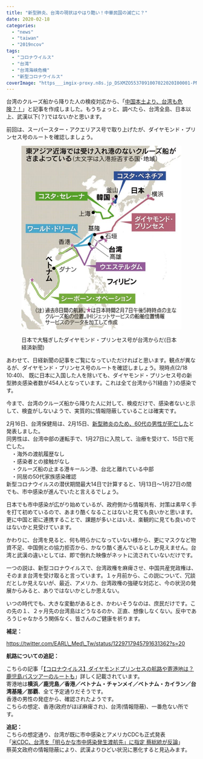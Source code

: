 ```yaml
---
title: "新型肺炎、台湾の現状はやはり酷い！中華民国の滅亡に？"
date: 2020-02-18
categories: 
  - "news"
  - "taiwan"
  - "2019ncov"
tags: 
  - "コロナウイルス"
  - "台湾"
  - "台湾海峡危機"
  - "新型コロナウイルス"
coverImage: "https___imgix-proxy.n8s.jp_DSXMZO5537091007022020I00001-PN1-7.jpg"
---
```


台湾のクルーズ船から降りた人の検疫対応から、「[中国本土より、台湾も危険？！](https://blog.loveapple.cn/news/202002173608.html)」と記事を作成しました。もうちょっと、調べたら、台湾全島、日本以上、武漢以下(？)ではないかと思います。

前回は、スーパースター・アクエリアス号で取り上げたが、ダイヤモンド・プリンセス号のルートを確認しましょう。

<figure>

[![](images/https___imgix-proxy.n8s.jp_DSXMZO5537091007022020I00001-PN1-7.jpg)](https://www.nikkei.com/article/DGXMZO55373830X00C20A2EA2000/)

<figcaption>

日本で大騒ぎしたダイヤモンド・プリンセス号が台湾からだ(日本経済新聞)

</figcaption>

</figure>

あわせて、日経新聞の記事をご覧になっていただければと思います。観点が異なるが、ダイヤモンド・プリンセス号のルートを確認しましょう。現時点(2/18 10:40)、 既に日本に入国した人を除いても、ダイヤモンド・プリンセス号の新型肺炎感染者数が454人となっています。これは全て台湾から?(経由？)の感染です。

今まで、台湾のクルーズ船から降りた人に対して、検疫だけで、感染者ないと示して、検査がしないようで、実質的に情報隠蔽していることは確実です。

2月16日、台湾保健局は、2月15日、[新型肺炎のため、60代の男性が死亡した](https://www3.nhk.or.jp/news/html/20200216/k10012288271000.html)と発表しました。  
同男性は、台湾中部の運転手で、1月27日に入院して、治療を受けて、15日で死亡した。  
　・海外の渡航履歴なし  
　・感染者との接触がなし  
　・クルーズ船の止まる港キールン港、台北と離れている中部  
　・同居の50代家族感染確認  
新型コロナウイルスの潜伏期間最大14日で計算すると、1月13日～1月27日の間でも、市中感染が進んでいたと言えるでしょう。

日本でも市中感染が広がり始めているが、政府側から情報共有、対策は素早く手を打て初めているので、あまり酷くなることはないと見ても良いかと思います。更に中国と密に連携することで、課題が多いとはいえ、楽観的に見ても良いのではないかと見受けています。

かわりに、台湾を見ると、何も明らかになっていない様から、更にマスクなど物資不足、中国側との協力拒否から、かなり酷く進んでいるとしか見えません。台湾と武漢の違いとしては、即で倒れた映像がネットに流されていないだけです。

一つの説は、新型コロナウイルスで、台湾政権を麻痺させ、中国共産党政権は、そのまま台湾を受け取ると言っています。１ヶ月前から、この説について、冗談だとしか見えないが、最近、アメリカ、台湾政権の強硬な対応と、今の状況の発展からみると、ありではないかとしか思えない。

いつの時代でも、大きな変動があるとき、かわいそうなのは、庶民だけです。この先の１、２ヶ月先の台湾島はどうなるのか、正直、想像しなくない。反中であろうじゃなかろう関係なく、皆さんのご健康を祈ります。

**補足：**

https://twitter.com/EARL\_Med\_Tw/status/1229717945791631362?s=20

**航路についての追記：**

こちらの記事「[【コロナウイルス】ダイヤモンドプリンセスの航路や寄港地は？鹿児島バスツアーのルートも](https://amate-ssno.fun/cruise-kouro/)」詳しく記載されています。  
寄港地は**横浜／鹿児島／香港／ベトナム・チャンメイ／ベトナム・カイラン／台湾基隆／那覇**、全て予定通りだそうです。  
香港の男性の発症から、確認されたようです。  
こちらの想定、香港(政府がほぼ麻痺され)、台湾(情報隠蔽)、一番危ない所です。

**追記：**  
こちらの想定通り、台湾が既に市中感染とアメリカCDCも正式発表  
「[米CDC、台湾を「明らかな市中感染発生渡航先」に指定 蔡総統が反論](http://japan.cna.com.tw/news/apol/202002200010.aspx)」  
蔡英文政府の情報隠蔽により、武漢よりひどい状況に悪化すると見込みます。
